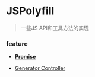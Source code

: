 # JSPolyfill

> 一些JS API和工具方法的实现

### feature

- **[Promise](https://github.com/thaloy/JSPolyfill/tree/master/Promise)**

- [Generator Controller](https://github.com/thaloy/JSPolyfill/tree/master/GC)
